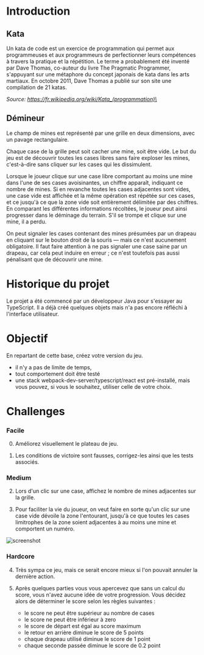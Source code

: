 # Introduction

## Kata

Un kata de code est un exercice de programmation qui permet aux programmeuses et aux programmeurs de perfectionner leurs compétences à travers la pratique et la répétition. Le terme a probablement été inventé par Dave Thomas, co-auteur du livre The Pragmatic Programmer, s'appuyant sur une métaphore du concept japonais de kata dans les arts martiaux. En octobre 2011, Dave Thomas a publié sur son site une compilation de 21 katas.

_Source: https://fr.wikipedia.org/wiki/Kata_(programmation)\_

## Démineur

Le champ de mines est représenté par une grille en deux dimensions, avec un pavage rectangulaire.

Chaque case de la grille peut soit cacher une mine, soit être vide. Le but du jeu est de découvrir toutes les cases libres sans faire exploser les mines, c'est-à-dire sans cliquer sur les cases qui les dissimulent.

Lorsque le joueur clique sur une case libre comportant au moins une mine dans l'une de ses cases avoisinantes, un chiffre apparaît, indiquant ce nombre de mines. Si en revanche toutes les cases adjacentes sont vides, une case vide est affichée et la même opération est répétée sur ces cases, et ce jusqu'à ce que la zone vide soit entièrement délimitée par des chiffres. En comparant les différentes informations récoltées, le joueur peut ainsi progresser dans le déminage du terrain. S'il se trompe et clique sur une mine, il a perdu.

On peut signaler les cases contenant des mines présumées par un drapeau en cliquant sur le bouton droit de la souris — mais ce n'est aucunement obligatoire. Il faut faire attention à ne pas signaler une case saine par un drapeau, car cela peut induire en erreur ; ce n'est toutefois pas aussi pénalisant que de découvrir une mine.

# Historique du projet

Le projet a été commencé par un développeur Java pour s'essayer au TypeScript. Il a déjà créé quelques objets mais n'a pas encore réfléchi à l'interface utilisateur.

# Objectif

En repartant de cette base, créez votre version du jeu.

-   il n'y a pas de limite de temps,
-   tout comportement doit être testé
-   une stack webpack-dev-server/typescript/react est pré-installé, mais vous pouvez, si vous le souhaitez, utiliser celle de votre choix.

# Challenges

### Facile

0. Améliorez visuellement le plateau de jeu.

1. Les conditions de victoire sont fausses, corrigez-les ainsi que les tests associés.

### Medium

2. Lors d'un clic sur une case, affichez le nombre de mines adjacentes sur la grille.

3. Pour faciliter la vie du joueur, on veut faire en sorte qu'un clic sur une case vide dévoile la zone l'entourant, jusqu'à ce que toutes les cases limitrophes de la zone soient adjacentes à au moins une mine et comportent un numéro.

![screenshot](https://cl.ly/92c9c05eeaeb/Screenshot_2019-04-25%252520demineur%252520-%252520Recherche%252520Google.png)

### Hardcore

4. Très sympa ce jeu, mais ce serait encore mieux si l'on pouvait annuler la dernière action.

5. Après quelques parties vous vous apercevez que sans un calcul du score, vous n'avez aucune idée de votre progression. Vous décidez alors de déterminer le score selon les règles suivantes :
    - le score ne peut être supérieur au nombre de cases
    - le score ne peut être inférieur à zero
    - le score de départ est égal au score maximum
    - le retour en arrière diminue le score de 5 points
    - chaque drapeau utilisé diminue le score de 1 point
    - chaque seconde passée diminue le score de 0.2 point
